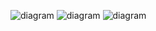 ![diagram](https://www.planttext.com/api/plantuml/png/DOun3i8m34Ltdy8Z5U8EHMK0YPqvQgpAQcAZsA43uku4XMxl3L_lZ-QXUCq9m5OMB6e4uEo9S4h1Z0nFdV32OIaX0y3SVQEKM1Py0-Bn9euFbgYR_VIb7F6kyteOuBClpiyMooJ-zwlMbkiyQSvLMdmaYUtG5m00)
![diagram](https://www.planttext.com/api/plantuml/png/SoWkIImgAStDuNBCoKnELT2rKt3AJx9IgCZCKqZEEBmW7yJb0cAG35W9ibpImrqByxZGj8855N9B3s_EKpWoCHEezDZ2J8NiZCDRyjBjqOnApdYuQtqoXCfJA7guUtAc8fT3QbuAq4K0)
![diagram](https://www.planttext.com/api/plantuml/png/SoWkIImgAStDuKhEIImkLl1BFxRXuUwvcGhLN0f0eAjGSdXLdfL2S4bHPbuwJAZquUwfcLOAcNabO15jXICJCtqEByZLq8Joyz8p7kxk19grC1CeLii5DJmuCoyZB1Dee49gHKbgNWeMwt8FBmuEGx5FMm5eLcyoiZdkcGztBSvB9soKExfHwH2TBWztBQo4c0ZNPbEZgujm8PeuierS3a3xW2460000)
